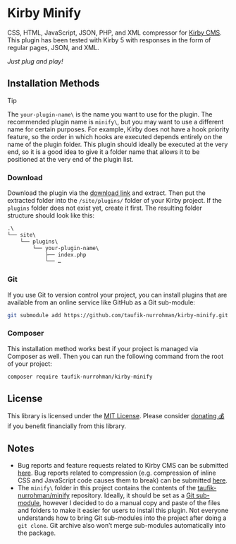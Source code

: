 Kirby Minify
============

CSS, HTML, JavaScript, JSON, PHP, and XML compressor for [Kirby CMS](https://github.com/getkirby). This plugin has been
tested with Kirby 5 with responses in the form of regular pages, JSON, and XML.

_Just plug and play!_

Installation Methods
--------------------

> [!TIP]
>
> The `your-plugin-name\` is the name you want to use for the plugin. The recommended plugin name is `minify\`, but you
> may want to use a different name for certain purposes. For example, Kirby does not have a hook priority feature, so
> the order in which hooks are executed depends entirely on the name of the plugin folder. This plugin should ideally be
> executed at the very end, so it is a good idea to give it a folder name that allows it to be positioned at the very
> end of the plugin list.

### Download

Download the plugin via the
[download link](https://github.com/taufik-nurrohman/kirby-minify/archive/refs/tags/v1.0.0.zip) and extract. Then put the
extracted folder into the `/site/plugins/` folder of your Kirby project. If the `plugins` folder does not exist yet,
create it first. The resulting folder structure should look like this:

~~~ txt
.\
└── site\
    └── plugins\
        └── your-plugin-name\
            ├── index.php
            └── …
~~~

### Git

If you use Git to version control your project, you can install plugins that are available from an online service like
GitHub as a Git sub-module:

~~~ sh
git submodule add https://github.com/taufik-nurrohman/kirby-minify.git site/plugins/your-plugin-name
~~~

### Composer

This installation method works best if your project is managed via Composer as well. Then you can run the following
command from the root of your project:

~~~ sh
composer require taufik-nurrohman/kirby-minify
~~~

License
-------

This library is licensed under the [MIT License](LICENSE). Please consider
[donating 💰](https://github.com/sponsors/taufik-nurrohman) if you benefit financially from this library.

Notes
-----

 - Bug reports and feature requests related to Kirby CMS can be submitted [here][bug/kirby-minify]. Bug reports related
   to compression (e.g. compression of inline CSS and JavaScript code causes them to break) can be submitted
   [here][bug/minify].
 - The `minify\` folder in this project contains the contents of the
   [taufik-nurrohman/minify](https://github.com/taufik-nurrohman/minify) repository. Ideally, it should be set as a
   [Git sub-module](https://git-scm.com/book/en/v2/Git-Tools-Submodules), however I decided to do a manual copy and
   paste of the files and folders to make it easier for users to install this plugin. Not everyone understands how to
   bring Git sub-modules into the project after doing a `git clone`. Git archive also won’t merge sub-modules
   automatically into the package.

 [bug/kirby-minify]: https://github.com/taufik-nurrohman/kirby-minify/issues/new
 [bug/minify]: https://github.com/taufik-nurrohman/minify/issues/new